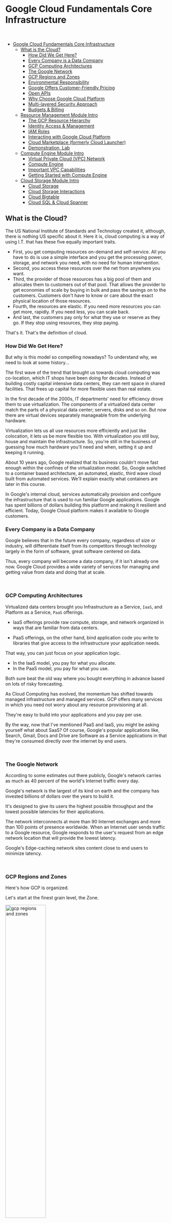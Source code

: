 # Google Cloud Fundamentals Core Infrastructure

<br>

- [Google Cloud Fundamentals Core Infrastructure](#google-cloud-fundamentals-core-infrastructure)
  - [What is the Cloud?](#what-is-the-cloud)
    - [How Did We Get Here?](#how-did-we-get-here)
    - [Every Company is a Data Company](#every-company-is-a-data-company)
    - [GCP Computing Architectures](#gcp-computing-architectures)
    - [The Google Network](#the-google-network)
    - [GCP Regions and Zones](#gcp-regions-and-zones)
    - [Environmental Responsibility](#environmental-responsibility)
    - [Google Offers Customer-Friendly Pricing](#google-offers-customer-friendly-pricing)
    - [Open APIs](#open-apis)
    - [Why Choose Google Cloud Platform](#why-choose-google-cloud-platform)
    - [Multi-layered Security Approach](#multi-layered-security-approach)
    - [Budgets & Billing](#budgets--billing)
  - [Resource Management Module Intro](#resource-management-module-intro)
    - [The GCP Resource Hierarchy](#the-gcp-resource-hierarchy)
    - [Identity Access & Management](#identity-access--management)
    - [IAM Roles](#iam-roles)
    - [Interacting with Google Cloud Platform](#interacting-with-google-cloud-platform)
    - [Cloud Marketplace (formerly Cloud Launcher)](#cloud-marketplace-formerly-cloud-launcher)
    - [Demonstration, Lab](#demonstration-lab)
  - [Compute Engine Module Intro](#compute-engine-module-intro)
    - [Virtual Private Cloud (VPC) Network](#virtual-private-cloud-vpc-network)
    - [Compute Engine](#compute-engine)
    - [Important VPC Capabilities](#important-vpc-capabilities)
    - [Getting Started with Compute Engine](#getting-started-with-compute-engine)
  - [Cloud Storage Module Intro](#cloud-storage-module-intro)
    - [Cloud Storage](#cloud-storage)
    - [Cloud Storage Interactions](#cloud-storage-interactions)
    - [Cloud Bigtable](#cloud-bigtable)
    - [Cloud SQL & Cloud Spanner](#cloud-sql--cloud-spanner)

## What is the Cloud?

The US National Institute of Standards and Technology created it, although, there is nothing US specific about it.
Here it is, cloud computing is a way of using I.T. that has these five equally important traits.

- First, you get computing resources on-demand and self-service. All you have to do is use a simple interface and you get the processing power, storage, and network you need, with no need for human intervention.
- Second, you access these resources over the net from anywhere you want.
- Third, the provider of those resources has a big pool of them and allocates them to customers out of that pool. That allows the provider to get economies of scale by buying in bulk and pass the savings on to the customers. Customers don't have to know or care about the exact physical location of those resources.
- Fourth, the resources are elastic. If you need more resources you can get more, rapidly. If you need less, you can scale back.
- And last, the customers pay only for what they use or reserve as they go. If they stop using resources, they stop paying.

That's it. That's the definition of cloud.
<br>

### How Did We Get Here?

But why is this model so compelling nowadays? To understand why, we need to look at some history...

The first wave of the trend that brought us towards cloud computing was co-location, which IT shops have been doing for decades. Instead of building costly capital intensive data centers, they can rent space in shared facilities. That frees up capital for more flexible uses than real estate.

In the first decade of the 2000s, IT departments' need for efficiency drove them to use virtualization. The components of a virtualized data center match the parts of a physical data center; servers, disks and so on. But now there are virtual devices separately manageable from the underlying hardware.

Virtualization lets us all use resources more efficiently and just like colocation, it lets us be more flexible too. With virtualization you still buy, house and maintain the infrastructure. So, you're still in the business of guessing how much hardware you'll need and when, setting it up and keeping it running.

About 10 years ago, Google realized that its business couldn't move fast enough within the confines of the virtualization model. So, Google switched to a container based architecture, an automated, elastic, third wave cloud built from automated services. We'll explain exactly what containers are later in this course.

In Google's internal cloud, services automatically provision and configure the infrastructure that is used to run familiar Google applications. Google has spent billions of dollars building this platform and making it resilient and efficient. Today, Google Cloud platform makes it available to Google customers.
<br>

### Every Company is a Data Company

Google believes that in the future every company, regardless of size or industry, will differentiate itself from its competitors through technology largely in the form of software, great software centered on data.

Thus, every company will become a data company, if it isn't already one now. Google Cloud provides a wide variety of services for managing and getting value from data and doing that at scale.

<br>

### GCP Computing Architectures

Virtualized data centers brought you Infrastructure as a Service, `IaaS`, and Platform as a Service, `PaaS` offerings.

- IaaS offerings provide raw compute, storage, and network organized in ways that are familiar from data centers.

- PaaS offerings, on the other hand, bind application code you write to libraries that give access to the infrastructure your application needs.

That way, you can just focus on your application logic.

- In the IaaS model, you pay for what you allocate.
- In the PaaS model, you pay for what you use.

Both sure beat the old way where you bought everything in advance based on lots of risky forecasting.

As Cloud Computing has evolved, the momentum has shifted towards managed infrastructure and managed services.
GCP offers many services in which you need not worry about any resource provisioning at all.

They're easy to build into your applications and you pay per use.

By the way, now that I've mentioned PaaS and IaaS, you might be asking yourself what about SaaS? Of course, Google's popular applications like, Search, Gmail, Docs and Drive are Software as a Service applications in that they're consumed directly over the internet by end users.

<br>

### The Google Network

According to some estimates out there publicly, Google's network carries as much as 40 percent of the world's Internet traffic every day.

Google's network is the largest of its kind on earth and the company has invested billions of dollars over the years to build it.

It's designed to give its users the highest possible throughput and the lowest possible latencies for their applications.

The network interconnects at more than 90 Internet exchanges and more than 100 points of presence worldwide. When an Internet user sends traffic to a Google resource, Google responds to the user's request from an edge network location that will provide the lowest latency.

Google's Edge-caching network sites content close to end users to minimize latency.

<br>

### GCP Regions and Zones

Here's how GCP is organized.

Let's start at the finest grain level, the Zone.
<br>

<img src='../../assets/gcp_zones.png' alt='gcp regions and zones' width="50%" height="50%">

<br>

A zone is a deployment area for Google Cloud Platform Resources. For example, when you launch a virtual machine in GCP using Compute Engine, it runs in a zone you specify.

Although people think of a zone as being like a GCP Data Center, that's not strictly accurate because a zone doesn't always correspond to a single physical building. You can still visualize the zone that way, though.

Zones are grouped into regions, independent geographic areas, and you can choose what regions your GCP resources are in. All the zones within a region have fast network connectivity among them. Locations within regions usually have round trip network latencies of under five milliseconds.

Think of a zone as a single failure domain within a region. As part of building a fault tolerant application, you can spread their resources across multiple zones in a region. That helps protect against unexpected failures. You can run resources in different regions too.

Lots of GCP customers do that, both to bring their applications closer to users around the world, and also to protect against the loss of an entire region, say, due to a natural disaster.

A few Google Cloud Platform Services support placing resources in what we call a Multi-Region. For example, Google Cloud Storage, which we'll discuss later, lets you place data within the Europe Multi-Region. That means, it's stored redundantly in at least two geographic locations, separated by at least 160 kilometers within Europe.

As of the time of this courses's production, GCP had 15 regions. Visit [Google Cloud](cloud.google.com) to see what the total is up to today.
<br>

<img src='../../assets/global_regions_zones.png' alt='global regions and zones' width='50%' height='50%'>

<br>

### Environmental Responsibility

The virtual world is built on physical infrastructure, and all those racks of humming servers use vast amounts of energy.

Together, all existing data centers use roughly two percent of the world's electricity, so Google works to make data centers run as efficiently as possible.

Google's data centers were the first to achieve ISO 14001 certification, which is a standard that maps out a framework for improving resource efficiency and reducing waste.

<br>

<img src='../../assets/data_center.png' alt='data center in finland' width='50%' height='50%'>

<br>

This is Google's data center in Hamina, Finland, one of the most advanced and efficient data centers in the Google fleet. Its cooling system uses seawater from the bay of Finland to reduce energy use. It's the first of its kind anywhere in the world.

Google is one of the world's largest corporate purchasers of wind and solar energy. Google has been a hundred percent carbon neutral since 2007, and will shortly reach a hundred percent renewable energy sources for its data centers.
Just like its customers, Google is trying to do the right things for the planet. GCP customers have environmental goals of their own, and running their workloads in GCP can be a part of meeting them.

<br>

### Google Offers Customer-Friendly Pricing

Google was the first major Cloud provider to deliver per second billing for its Infrastructure as a Service Compute offering, Google Compute Engine.

Fine-grain billing is a big cost savings for workloads that are bursty, which is a lot of them. Many of the best-known GCP services bill by the second, including Compute Engine and Kubernetes Engine and you'll learn about them and others in this course.

Compute Engine offers automatically applied sustained use discounts which are automatic discounts that you get for running a virtual machine instance for a significant portion of the billing month. Specifically, when you run an instance for more than 25 percent of a month, Compute Engine automatically gives you a discount for every incremental minute you use for that instance.

Compute Engines Custom Virtual Machine types lets you fine-tune virtual machines for their applications, which in turn lets you tailor your pricing for your workloads. The online pricing calculator can help estimate your costs.
<br>

<img src="../../assets/pricing.png" alt="pricing model" width="50%" height="50%">

<br>

### Open APIs

Some people are afraid to bring their workloads to the cloud because they're afraid they'll get locked into a particular vendor. But in lots of ways, Google gives customers the ability to run their applications elsewhere, if Google becomes no longer the best provider for their needs.

Here are some examples of how Google helps its customers avoid feeling locked in:

- GCP services are compatible with open source products. For example, take Cloud Bigtable, a database we'll discuss later. Bigtable uses the interface of the open source database Apache HBase, which gives customers the benefit of code portability.

- Another example, Cloud Dataproc offers the open source big data environment Hadoop, as a managed service. Google publishes key elements of technology using open source licenses to create ecosystems that provide customers with options other than Google. For example, TensorFlow, an open source software library for machine learning developed inside Google, is at the heart of a strong open source ecosystem.

Many GCP technologies provide interoperability. Kubernetes gives customers the ability to mix and match microservices running across different clouds, and Google Stackdriver lets customers monitor workload across multiple cloud providers.

<br>

<img src="../../assets/open_apis.png" alt="Open APIs model" width="50%" height="50%">

<br>

### Why Choose Google Cloud Platform

Google Cloud Platform lets you choose from computing, storage, big data, machine learning and application services for your web, mobile, analytics and back-end solutions.

It's global, it's cost effective, it's open source friendly and it's designed for security.

Let's sum up. Google Cloud Platform's products and services can be broadly categorized as compute, storage, big data, machine learning, networking and operations and tools.

This course considers each of the compute services and discusses why customers might choose each. The course will examine each of Google Cloud Platform storage services, how it works and when customers use it. To learn more about these services, you can participate in the training courses in Google Cloud's Data Analyst learning track. This course also examines the function and purpose of Google Cloud Platform's big data and machine learning services.

<img src="../../assets/why_gcp.png" alt="Why GCP?" width="50%" height="50%">

<br>

### Multi-layered Security Approach

Because Google has seven services with more than a billion users, you can bet security is always on the minds of Google's employees.

Design for security is pervasive, throughout the infrastructure, the GCP and Google services run-on.

Let's talk about a few ways Google works to keep customers' data safe, starting at the bottom and working up.

<img src="../../assets/gcp_security.png" alt="GCP Security" width="50%" height="50%">

Both the server boards and the networking equipment in Google data centers are custom designed by Google. Google also designs custom chips, including a hardware security chip called Titan that's currently being deployed on both servers and peripherals.

Google server machines use cryptographic signatures to make sure they are booting the correct software. Google designs and builds its own data centers which incorporate multiple layers of physical security protections. Access to these data centers is limited to only a very small fraction of Google employees.

Google's infrastructure provides cryptographic privacy and integrity for remote procedure called data-on-the-network, which is how Google services communicate with each other.

The infrastructure automatically encrypts our PC traffic in transit between data centers.

Google Central Identity Service, which usually manifests to end users as the Google log-in page, goes beyond asking for a simple username and password. It also intelligently challenges users for additional information based on risk factors such as whether they have logged in from the same device or a similar location in the past. Users can also use second factors when signing in, including devices based on the universal second factor `U2F` open standard.

Most applications at Google access physical storage indirectly via storage services and encryption is built into those services. Google also enables hardware encryption support in hard drives and SSDs. That's how Google achieves encryption at rest of customer data. Google services that want to make themselves available on the Internet register themselves with an infrastructure service called the `Google Front End`, which checks incoming network connections for correct certificates and best practices. The GFE also additionally, applies protections against denial of service attacks. The sheer scale of its infrastructure, enables Google to simply absorb many denial of service attacks, even behind the GFEs.

Google also has multi-tier, multi-layer denial of service protections that further reduce the risk of any denial of service impact.

Inside Google's infrastructure, machine intelligence and rules warn of possible incidents. Google conducts Red Team exercises, simulated attacks to improve the effectiveness of its responses.

Google aggressively limits and actively monitors the activities of employees who have been granted administrative access to the infrastructure.

To guard against phishing attacks against Google employees, employee accounts including mine require use of `U2F` compatible security keys.

To help ensure that code is as secure as possible Google stores its source code centrally and requires two-party review of new code. Google also gives its developers libraries that keep them from introducing certain classes of security bugs. Externally, Google also runs a vulnerability rewards program, where we pay anyone who is able to discover and inform us of bugs in our infrastructure or applications.

<br>

### Budgets & Billing

You're probably thinking, "how can I make sure I don't accidentally run up a big GCP bill?"

GCP provides four tools to help: budgets and alerts, billing, export, reports and quotas.

Let's look at budgets and alerts first. You can define budgets either per billing account or per GCP project. A budget can be a fixed limit or you can tie it to another metric. For example, a percentage of the previous month spend. To be notified when costs approach your budget limit, create an alert. For example, with a budget limit of $20,000 and an alert set at 90 percent, you'll receive a notification alert when your expenses reach $18,000. Alerts are generally set at 50 percent, 90 percent, and 100 percent. But you can customize that.

<br>

<img src="../../assets/budget_alerts.png" alt="budget alert" width="50%" height="50%">

<br>

Billing export lets you store detailed billing information in places where it's easy to retrieve for more detailed analysis, such as a BigQuery dataset or a Cloud storage bucket. Reports is a visual tool in the GCP console that allows you to monitor your expenditure.

<br>

<img src="../../assets/billing_export.png" alt="billing export" width="50%" height="50%">

<img src="../../assets/billing_reports.png" alt="billing reports" width="50%" height="50%">

<br>

GCP also implements quotas, which protect both account owners and the GCP community as a whole. Quotas are designed to prevent the over-consumption of resources, whether because of error or malicious attack.

<img src="../../assets/quota.png" alt="Quotas" width="50%" height="50%">

There are two types of quotas:
- rate quotas
- allocation quotas.

Both get applied at the level of the GCP project. Rate quotas reset after a specific time.

For example, by default, the Kubernetes Engine service sets a quota of a 1000 calls to its API from each GCP project every 100 seconds. After that 100 seconds, the limit is reset.

Allocation quotas, on the other hand, govern the number of resources you can have in your projects.

For example, by default, each GCP project has a quota allowing it no more than five Virtual Private Cloud networks.

Although projects all start with the same quotas, you can change some of them by requesting an increase from Google Cloud support.

<br>

## Resource Management Module Intro

When you run your workloads in GCP, you use projects to organize them.

You use Google Cloud Identity, and Access Management, also called IM, or IAM to control who can do what. And you use your choice of several interfaces to connect.

In this module, you'll use these basics to get started. Projects are the main way you organize the resources you use in GCP. Use them to group together related resources, usually because they have a common business objective.

The principle of least privilege is very important in managing any kind of compute infrastructure, whether it's in the Cloud or on-premises. This principle says that each user should have only those privileges needed to do their jobs.

In a least-privilege environment, people are protected from an entire class of errors. A coworker of mine once accidentally deleted a running production database. Why? Because he was working as the root user on the system when he shouldn't have been.

<br>

<img src="../../assets/iam.png" alt="iam" width="50%" height="50%">

<br>

GCP customers use IM to implement least privilege, and it makes everybody happier.

There are four ways to interact with GCP's management layer:

- Through the web-based console
- Through the SDK and its command-line tools
- Through the APIs
- Through a mobile app.

In this class, you'll mostly use the console and the command-line tools.

When you build an application on your on-premises infrastructure, you're responsible for the entire stack security. From the physical security of the hardware, and the premises in which they're housed, through the encryption of the data on disk, the integrity of your network, all the way up to securing the content stored in those applications.

When you move an application to Google Cloud Platform, Google handles many of the lower layers of security. Because of its scale, Google can deliver a higher level of security at these layers than most of its customers could afford to do on their own.

The upper layers of the security stack remain the customers' responsibility. Google provides tools such as IAM to help customers implement the policies they choose at these layers.

<br>

### The GCP Resource Hierarchy

You may find it easiest to understand the GCP resource hierarchy from the bottom up.

All the resources you use, whether they're virtual machines, cloud storage buckets, tables and big query or anything else in GCP are organized into projects. Optionally, these projects may be organized into folders. Folders can contain other folders. All the folders and projects used by your organization can be brought together under an organization node. Projects, folders and organization nodes are all places where the policies can be defined. Some GCP resources let you put policies on individual resources too.

<br>

<img src="../../assets/hierarchy.png" alt="hierarchy" width="50%" height="50%">

<br>

In the meantime, remember that policies are inherited downwards in the hierarchy. All Google Cloud platform resources belong to a project. Projects are the basis for enabling and using GCP services like managing APIs, enabling billing and adding and removing collaborators and enabling other Google services. Each project is a separate compartment and each resource belongs to exactly one. Projects can have different owners and users - they're built separately and they're managed separately.

Each GCP project has a name and a project ID that you assign. The project ID is a permanent, unchangeable identifier and it has to be unique across GCP. You use project IDs in several contexts to tell GCP which project you want to work with.

On the other hand, project names are for your convenience and you can assign them. GCP also assigns each of your projects a unique project number and you'll see a display to you in various contexts. But using it is mostly outside the scope of this course.

In general, project IDs are made to be human readable strings and you'll use them frequently to refer to projects.

<br>

<img src="../../assets/folders.png" alt="folders" width="50%" height="50%">

<br>

You can organize projects into folders, although you don't have to. They're a tool at your disposal to make your life easier. For example, you can use folders to represent different departments, teams, applications or environments in your organization. Folders let teams have the ability to delegate administrative rights, so they can work independently.

The resources in a folder inherit IAM policies from the folder. So, if project three and four are administered by the same team by design, you can put IAM policies into folder B instead. Doing it the other way, putting duplicate copies of those policies on project three and project four would be tedious and error prone.

One word of caution: to use folders, you need an organization node at the top of the hierarchy.

So what's that? Let's talk about it now.

You probably want to organize all the projects in your company into a single structure. Most companies want the ability to have centralized visibility on how resources are being used and to apply policy centrally. That's what the organization node is for. It's the top of the hierarchy. There are some special roles associated with it.

<br>

<img src="../../assets/org_node.png" alt="Organization Nodes" width="50%" height="50%">

<br>

For example, you can designate an organization policy administrator so that only people with privilege can change policies. You can also assign a project creator role, which is a great way to control who can spend money.

So how do you get an organization node?

In part the answer depends on whether your company is also a G Suite customer. If you have a G Suite domain, GCP projects will automatically belong to your organization node. Otherwise, you can use Google Cloud Identity to create one.

Here's a tip. When you get a new organization node, it lets anyone in the domain create projects and billing accounts just as they could before. That's to avoid surprises and disruption. But it'd be a great first step with a new organization node to decide who on your team should really be able to do those things.

Once you have an organization node, you can create folders underneath it and put it in projects.

Here's an example of how you might organize your resources.

<br>

<img src="../../assets/hierarchy_example.png" alt="IAM Resource Hierarchy" width="50%" height="50%">

<br>

There are three projects each of which uses resources from several GCP services. In this example, we haven't used any folders, although we could always move projects into folders. Resources inherit the policies of their parent resource. For instance, if you set a policy at the organization level, it is automatically inherited by all its children projects.

And this inheritance is transitive, which means that **all** the resources in those projects inherit the policy too.

There's one important rule to keep in mind.

The policies implemented at a higher level in this hierarchy can't take away access that's granted at a lower level. For example, suppose that a policy applied on the bookshelf project gives user "Pat" the right to modify a cloud storage bucket, but a policy at the organization level says that Pat can only view cloud storage buckets not change them.

The more generous policy is the one that takes effect. Keep this in mind as you design your policies.

<br>

### Identity Access & Management

IAM lets administrators authorize who can take action on specific resources.

An IAM policy has a "who" part, a "can do what" part, and an "on which resource" part.

<br>

<img src="../../assets/iam_policy.png" alt="IAM Policy" width="50%" height="50%">

<br>

The "who" part names the user or users you're talking about. The "who" part of an IAM policy can be defined either by a Google account, a Google group, a Service account, an entire G Suite, or a Cloud Identity domain. The "can do what" part is defined by an IAM role. An IAM role is a collection of permissions. Most of the time, to do any meaningful operations, you need more than one permission.

For example, to manage instances in a project, you need to create, delete, start, stop, and change an instance. So the permissions are grouped together into a role that makes them easier to manage.

The "who" part of an IAM policy can be a Google account, a Google group, a Service account, or an entire G Suite, or Cloud Identity domain.

There are three kinds of roles in Cloud IAM. Let's talk about each in turn.

<br>

<img src="../../assets/iam_types.png" alt="IAM Types" width="50%" height="50%">

<br>

<img src="../../assets/iam_primitive.png" alt="Primitive IAM" width="50%" height="50%">

<br>


Primitive roles are broad. You apply them to a GCP project and they affect all resources in that project. These are the owner, editor, and viewer roles. If you're a viewer on a given resource, you can examine it but not change its state. If you're an editor, you can do everything a viewer can do, plus change its state. And if you are an owner, you can do everything an editor can do, plus manage roles and permissions on the resource.

<br>

<img src="../../assets/iam_primitive_roles.png" alt="IAM Primitive Roles" width="50%" height="50%">

<br>


The owner role on a project also lets you do one more thing: set up billing. Often, companies want someone to be able to control the billing for a project without the right to change the resources in the project. And that's why you can grant someone the billing administrator role.

Be careful, if you have several people working together on a project that contains sensitive data, primitive roles are probably too coarse. Fortunately, GCP IAM provides a finer grained types of roles.

<br>

<img src="../../assets/iam_predefined_roles.png" alt="IAM Predefined Roles" width="50%" height="50%">

<br>


GCP services offer their own sets of predefined roles and they define where those roles can be applied. For example, later in this course, we'll talk about Compute Engine, which offers virtual machines as a service.

Compute Engine offers a set of predefined roles, and you can apply them to Compute Engine resources in a given project, a given folder, or in an entire organization. Another example.

Consider Cloud Bigtable, which is a managed database service. Cloud Bigtable offers roles that can apply across an entire organization to a particular project or even to individual Bigtable database instances.

<br>

### IAM Roles

Compute Engines `InstanceAdmin` Role lets whoever has that role perform a certain set of actions on virtual machines.

The actions are:

- listing them
- reading and changing their configurations
- starting and stopping them.

<br>

<img src="../../assets/instance_admin.png" alt="InstanceAdmin Actions" width="50%" height="50%">

<br>


And which virtual machines? Well, that depends on where the roles apply.

In this example, all the users of a certain Google Group have the role, and they have it on all the virtual machines in `project_a`.

If you need something even finer-grained, there are custom roles.

A lot of companies have a least-privileged model in which each person in your organization has the minimum amount of privilege needed to do his or her job.

<br>

<img src="../../assets/instance_operator.png" alt="Instance Operator Example" width="50%" height="50%">

<br>


So, for example, maybe I want to define an `InstanceOperator` Role to allow some users to start and stop Compute Engine and virtual machines, but not reconfigure them. Custom roles allow me to do that.

A couple cautions about custom roles.

- First, you have to decide to use custom roles. You'll need to manage their permissions. Some companies decide they'd rather stick with the predefined roles.
- Second, custom roles can only be used at the project or organization levels. They can't be used at the folder level.

What if you want to give permissions to a Compute Engine virtual machine, rather than to a person?  Then you would use a service account.

<br>

<img src="../../assets/service_account.png" alt="Service Account" width="50%" height="50%">

<br>


For instance, maybe you have an application running in a virtual machine that needs to store data in Google Cloud Storage, but you don't want to let just anyone on the Internet have access to that data, only that virtual machine. So, you'd create a service account to authenticate your VM to cloud storage.

Service accounts are named with an email address. But instead of passwords, they use cryptographic keys to access resources.

<br>

<img src="../../assets/iam_service_accounts.png" alt="IAM & Service Accounts" width="50%" height="50%">

<br>


In this simple example, a service account has been granted Compute Engine's InstanceAdmin Role. This would allow an application running in a VM with that service account to create, modify, and delete other VMs.

Incidentally, service accounts need to be managed, too. For example, maybe Alice needs to manage what can act as a given service account, while Bob just needs to be able to view them.

Fortunately, in addition to being an identity, a service account is also a resource. So it can have IAM policies on its own attached to it.

For instance, Alice can have an editor role in a service account and Bob can have the viewer role. This is just like granting roles for any other GCP resource.

You can grant different groups of VMs in your project different identities. This makes it easier to manage different permissions for each group. You can also change the permissions of the service accounts without having to recreate the VMs.

Here's a more complex example.

<br>

<img src="../../assets/service_account_example.png" alt="Complex Service Account Example" width="50%" height="50%">

<br>


Say you have an application that's implemented across a group of Compute Engine virtual machines. One component of your application needs to have an editor role on another project, but another component doesn't. So you would create two different service accounts, one for each subgroup of virtual machines. Only the first service account has privilege on the other project. That reduces the potential impact of a mis-coded application or a compromised virtual machine.

<br>

### Interacting with Google Cloud Platform

There are four ways you can interact with Google Cloud Platform, and we'll talk about each in turn:
- the Console
- the SDK and Cloud Shell
- the Mobile App
- the APIs.

<br>

<img src="../../assets/4_ways_interact.png" alt="Ways to interact with GCP" width="50%" height="50%">

<br>


The GCP Console is a web-based administrative interface. If you build an application in GCP, you'll use it. Although, the end users of your application won't. It lets you view and manage all your projects and all the resources they use.
It also lets you enable, disable and explore the APIs of GCP services.

And it gives you access to Cloud Shell. That's a command-line interface to GCP that's easily accessed from your browser. From Cloud Shell, you can use the tools provided by the Google Cloud Software Development kit `SDK`, without having to first install them somewhere.

What's the Software Development Kit?

The Google Cloud SDK is a set of tools that you can use to manage your resources and your applications on GCP.

These include the `gcloud` tool, which provides the main command line interface for Google Cloud Platform products and services.

There's also `gsutil` which is for Google Cloud Storage and `bq` which is for BigQuery.

The easiest way to get to the SDK commands is to click the Cloud Shell button on a GCP Console. You get a command line in your web browser on a virtual machine with all these commands already installed. You can also install the SDK on your own computers - your laptop, your on-premise servers of virtual machines and other clouds. The SDK is also available as a docker image, which is a really easy and clean way to work with it.

The services that make up GCP offer application programming interfaces so that the code you write can control them.

<br>

<img src="../../assets/restful_api.png" alt="RESTful API" width="50%" height="50%">

<br>


These APIs are what's called RESTful. In other words they follow the `representational state transfer paradigm`.

We don't need to go into much detail of what that means here. Basically, it means that your code can use Google services in much the same way that web browsers talk to web servers. The APIs name resources and GCP with URLs. Your code can pass information to the APIs using JSON, which is a very popular way of passing textual information over the web. And there's an open system for user log in and access control.

The GCP Console lets you turn on and off APIs. Many APIs are off by default, and many are associated with quotas and limits. These restrictions help protect you from using resources inadvertently. You can enable only those APIs you need and you can request increases in quotas when you need more resources.

For example, if you're writing an application that needs to control GCP resources, you'll need to get your use of the APIs just right. And to do that, you'll use APIs Explorer.

<br>

<img src="../../assets/apis_explorer.png" alt="APIs Explorer" width="50%" height="50%">

<br>


The GCP Console includes a tool called the APIs Explorer that helps you learn about the APIs interactively. It lets you see what APIs are available and in what versions. These APIs expect parameters and documentation on them is built in.
You can try the APIs interactively even with user authentication.

Suppose you have explored an API and you're ready to build an application that uses it. Do you have to start coding from scratch? No. Google provides client libraries that take a lot of the drudgery out of the task of calling GCP from your code.

<br>

<img src="../../assets/client_libs.png" alt="Cloud Client Libraries" width="50%" height="50%">

<br>


There are two kinds of libraries.

The Cloud Client Libraries are Google clouds latest and recommended libraries for its APIs. They adopt the native styles and idioms of each language.

On the other hand, sometimes a Cloud Client Library doesn't support the newest services and features. In that case, you can use the Google API Client Library for your desired languages. These libraries are designed for generality and completeness.

Finally, one more tool that's of interest to everyone, not just developers. There's a mobile App for Android and iOS that lets you examine and manage the resources you're using in GCP. It lets you build dashboards so that you can get the information you need at a glance.

<br>

### Cloud Marketplace (formerly Cloud Launcher)

Say you want a quick way to get started with GCP with minimal effort. That's what Google Marketplace provides. I

t's a tool for quickly deploying functional software packages on Google Cloud Platform. There's no need to manually configure the software, virtual machine instances, storage or network settings. Although, you can modify many of them before you launch if you like.

Most software packages in Marketplace are at no additional charge beyond the normal usage fees for GCP resources. Some Cloud Launcher images charge usage fees, particularly those published by third parties with commercially licensed software. But they all show you estimates of their monthly charges before you launch them.

Be aware that these estimates are just that, estimates.

In particular, they don't attempt to estimate networking costs since those will vary based on how you use the applications.

A second note of caution. GCP updates the base images for these software packages to fix critical issues and vulnerabilities. But it doesn't update the software after it's been deployed. Fortunately, you'll have access to the deployed systems, so you can maintain them.

<br>

#### Demonstration, Lab

In this demonstration, I'll use Cloud Launcher to deploy a solution on Google Cloud platform. The solution I've chosen is a LAMP stack. LAMP stands for Linux, Apache, MySQL, PHP. It's an easy environment for developing web applications. I'll use Cloud Launcher to deploy that Stack into a Compute Engine Instance. In the GCP Console's Products and Services menu, I click Cloud Launcher.

In the Search Bar, I type LAMP.

LAMP Stacks are environments for web development.

Notice that estimated costs are provided. Now I click Launch On Compute Engine. I leave the deployment name at lampstack-1 and I'll accept the default GCP Zone. I'll accept the other defaults and click Deploy. It takes a few minutes to create the deployment.

When the deployment is finished, the console displays a summary of information about what has been deployed. Let's visit our website's temporary home page. It works.

It's performing some configuration. I login using SSH. We'll change to the directory where the software is installed,


and we'll copy in a test page for PHP.

Let's end our SSH session and confirm that our PHP test page is visible.

Now I could continue to configure my PHP website. In this demonstration, I used Cloud Launcher to deploy a LAMP Stack into a Compute Engine Instance.

<br>

## Compute Engine Module Intro

Of all the ways you can run workloads in the cloud, Virtual Machines may be the most familiar.

Compute Engine lets you run virtual machines on Google's global infrastructure.

In this module, we'll learn how Google Compute Engine works with a focus on Google virtual networking.

One of the nice things about virtual machines is that they have the power and generality of a full-fledged operating system in each. You configure a virtual machine much like you build out a physical server by specifying its amounts of CPU, power and memory, its amounts and types of storage and its operating system.

You can flexibly reconfigure them and a VM running on Google's cloud has unmatched worldwide network connectivity.

<br>

### Virtual Private Cloud (VPC) Network

The way a lot of people get started with GCP is to define their own Virtual Private Cloud inside their first GCP project, or they can simply choose the default VPC and get started with that.

Regardless, your VPC networks connect your Google Cloud platform resources to each other and to the internet.

You can segment your networks, use firewall rules to restrict access to instances, and create static routes to forward traffic to specific destinations.

Here's something that surprises a lot of people who are new to GCP.

<br>

<img src="../../assets/vpc_subnets.png" alt="GCP VPC Subnets" width="50%" height="50%">

<br>


The Virtual Private Cloud networks that you define have global scope. They can have subnets in any GCP region worldwide and subnets can span the zones that make up a region. This architecture makes it easy for you to define your own network layout with global scope.

You can also have resources in different zones on the same subnet. You can dynamically increase the size of a subnet in a custom network by expanding the range of IP addresses allocated to it. Doing that doesn't affect already configured VMs.

In this example, your VPC has one network. So far, it has one subnet defined in GCP us-east1 region. Notice that it has two Compute Engine VMs attached to it. They're neighbors on the same subnet even though they are in different zones.
You can use this capability to build solutions that are resilient but still have simple network layouts.

<br>

### Compute Engine


Compute Engine lets you create and run virtual machines on Google infrastructure.

There are no upfront investments and you can run thousands of virtual CPUs on a system that is designed to be fast and to offer consistent performance.

You can create a virtual machine instance by using the Google Cloud Platform console or the GCloud command line tool.
Your VM can run Linux and Windows Server images provided by Google or customized versions of these images, and you can even import images for many of your physical servers.

When you create a VM, pick a machine type which determines how much memory and how many virtual CPUs it has. These types range from very small to very large indeed. If you can't find a predefined type that meets your needs perfectly, you can make a custom VM.

Speaking of processing power, if you have workloads like machine learning and data processing that can take advantage of GPUs, many GCP zones have GPUs available for you.

Just like physical computers need disks, so do VM. You can choose two kinds of persistent storage; standard or SSD.

If your application needs high-performance scratch space, you can attach a local SSD, but be sure to store data of permanent value somewhere else because local SSDs content doesn't last past when the VM terminates. That's why the other kinds are called persistent disks.

Anyway, most people start off with standard persistent disks and that's the default.

You'll also choose a boot image.

GCP offers lots of versions of Linux and Windows ready to go and you can import your own images too.

Lots of GCP customers want their VMs to always come up with certain configurations like installing software packages on first boot. It's very common to pass GCP VM startup scripts that do just that. You can also pass in other kinds of metadata too.

Once your VMs are running, it's easy to take a durable snapshot of their disks. You can keep these as backups or use them when you need to migrate a VM to another region.

Suppose you have a workload that no human being is sitting around waiting to finish, say a batch job analyzing large dataset, you can save money by choosing `preemptible` VMs to run the job.

A `preemptible` VM is different from an ordinary Compute Engine VM in only one respect. You've given compute engine permission to terminate it if it's resources are needed elsewhere. You can save a lot of money with `preemptible` VMs, although be sure to make your job able to be stopped and restarted.

You can choose the machine properties of your instances such as the number of virtual CPUs and the amount of memory by using a set of predefined machine types or by creating your own custom machine types.

I mentioned a bit ago that you can make very large VMs in compute engine.

<br>

<img src="../../assets/scale_compute_engine.png" alt="Compute Engine Scaling" width="50%" height="50%">

<br>


At the time this video was produced, the maximum number of virtual CPUs and the VM was 96 and the maximum memory size was in beta at 624 gigabytes.

Check the [GCP](https://cloud.google.com) website to see where these maximums are today.

These huge VMs are great for workloads like in-memory databases and CPU intensive analytics, but most GCP customers start off with scaling out not scaling up.

Compute Engine has a feature called auto scaling that lets you add and take away VMs from your application based on load metrics.

The other part of making that work is balancing the incoming traffic across the VMs, and Google VPC supports several different kinds of load balancing.

<br>

### Important VPC Capabilities

Much like physical networks, VPCs have routing tables. These are used to forward traffic from one instance to another instance within the same network. Even across sub-networks and even between GCP zones without requiring an external IP address.

VPCs routing tables are built in, you don't have to provision or manage a router. Another thing you don't have to provision or manage for GCP, a firewall instance. VPCs give you a global distributed firewall you can control to restrict access to instances, both incoming and outgoing traffic.

You can define firewall rules in terms of metadata tags on Compute Engine instances, which is really convenient.

For example, you can tag all your web servers with say, "web," and write a firewall rule saying that traffic on ports `80` or `443` is allowed into all VMs with the "web" tag, no matter what their IP address happens to be.

Remember, I mentioned that VPCs belong to GCP projects.

But what if your company has several GCP projects and the VPCs need to talk to each other? Don't worry, that's totally doable and manageable.

If you simply want to establish a peering relationship between two VPCs so that they can exchange traffic, that's what VPC Peering does.

On the other hand, if you want to use the full power of IAM to control who and what in one project can interact with a VPC in another, that's what Shared VPC is for.

A few slides back, we talked about how virtual machines can auto-scale to respond to changing load.

<br>

<img src="../../assets/cloud_load_balancing.png" alt="Cloud load balancing" width="50%" height="50%">

<br>


But how do your customers get to your application when it might be provided by four VMs one moment and 40 VMs at another?

Cloud Load Balancing is the answer.

Cloud Load Balancing is a fully distributed, software-defined managed service for all your traffic. And because the load balancers don't run in VMs you have to manage, you don't have to worry about scaling or managing them.

You can put Cloud Load Balancing in front of all your traffic - `HTTP` and `HTTPS`, other `TCP` and `SSL` traffic, and `UDP` traffic too.

With Cloud Load Balancing, a single anycast IP frontends all your backend instances in regions around the world. It provides cross-region load balancing, including automatic multi-region failover, which gently moves traffic in fractions if backends become unhealthy.

Cloud Load Balancing reacts quickly to changes in users, traffic, backend health, network conditions, and other related conditions.

And what if you anticipate a huge spike in demand?

Say, your online game is going to be a hit. Do you need to file a support ticket to warn Google of the incoming load? No. No so-called pre-warning is required.

<br>

<img src="../../assets/cross_region_load_balancing.png" alt="Cross Region Load Balancing" width="50%" height="50%">

<br>


If you need cross regional load balancing for a web application, use `HTTPS` load balancing.

For Secure Sockets Layer traffic that is not `HTTP`, use the global `SSL` proxy load balancer.
If it's other `TCP` traffic that does not use Secure Sockets Layer, use the global `TCP` proxy load balancer.

Those two proxy services only work for specific port numbers, and they only work for `TCP`. If you want to load balance `UDP` traffic or traffic on any port number, you can still load balance across a GCP region with the regional load balancer.

Finally, what all those services have in common is that they're intended for traffic coming into the Google network from the internet.

But what if you want to load balance traffic inside your project? Say, between the presentation layer and the business logic layer of your application?

For that, use the internal load balancer. It accepts traffic on a GCP internal IP address and load balances it across Compute Engine VMs.

One of the most famous Google services that people don't pay for is `8.8.8.8`, which provides a public domain name service to the world.

DNS is what translates internet host names to addresses. And as you would imagine, Google has a highly developed DNS infrastructure.

It makes `8.8.8.8` available so that everybody can take advantage of it. But what about the internet host names and addresses of applications you build in GCP?

GCP offers Cloud DNS to help the world find them.

It's a managed DNS service running on the same infrastructure as Google. It has low latency and high availability and it's a cost-effective way to make your applications and services available to your users. The DNS information you publish is served from redundant locations around the world.

Cloud DNS is also programmable.

You can publish and manage millions of DNS zones and records using the GCP console, the command line interface or the API.

Google has a global system of edge caches. You can use this system to accelerate content delivery in your application using Google Cloud CDN. Your customers will experience lower network latency. The origins of your content will experience reduced load and you can save money too.

Once you've set up `HTTPS` load balancing, simply enable Cloud CDN with a single checkbox.

There are lots of other CDNs out there of course. What if you're already using one? Chances are, your CDN is a part of GCPs, CDN interconnect partner program and you can continue to use it.

<br>

<img src="../../assets/interconnect.png" alt="Interconnect Options" width="50%" height="50%">

<br>

Lots of GCP customers want to interconnect their other networks to their Google VPCs, such as on-premises networks or their networks in other clouds. There are many good choices.

Many customers start with a Virtual Private Network connection over the internet using the `IPSEC` protocol. To make that dynamic, they use a GCP feature called Cloud Router. Cloud Router lets your other networks and your Google VPC exchange route information over the VPN using the Border Gateway Protocol.

For instance, if you add a new subnet to your Google VPC, your on-premises network will automatically get routes to it.

But some customers don't want to use the internet, either because of security concerns or because they need more reliable bandwidth. They can consider peering with Google using Direct Peering.

Peering means putting a router in the same public data center as a Google point of presence and exchanging traffic.

Google has more than 100 points of presence around the world. Customers who aren't already in a point of presence can contract with a partner in the carrier peering program to get connected.

One downside of peering though is that it isn't covered by a Google service level agreement. Customers who want the highest uptimes for their interconnection with Google should use Dedicated Interconnect, in which customers get one or more direct private connections to Google.

If these connections have topologies that meet Google's specifications, they can be covered by up to a 99.99 percent SLA. These connections can be backed up by a VPN for even greater reliability.

<br>

#### - Lab: Getting Started with Compute Engine

1. First, create a virtual machine, using the GCP console.
2. In the Products & services menu, I scroll down to Compute Engine and choose VM instances. I click Create.
3. I'm going to name my VM instance `my-vm1`
4. accept the zone that's offered to me. I'll accept the default machine type.
5. I'll accept Debian GNU/Linux 9 for its operating system. I'll leave its identity and API access the same. And I'm going to modify its firewall to allow inbound HTTP traffic.
6. Now I click Create
7. Now I’ll demonstrate building a virtual machine using the command line.
8. To do this I’ll launch Cloud Shell
9. Let's put a Cloud Shell in its own window.
10. I'd like to put this virtual machine in the same region, but a different zone as the previous one.
11. Our first VM is in the us central1 region.
12. Let's display a list of all of the zones in that region.
13. There are four zones and they're all up.
14. I'm going to set my default zone for new virtual machines.
15. I'm going to set my default zone for new virtual machines to zone c.
16. Now I'll launch a new virtual machine using the G Cloud command.
17. This command creates a new virtual machine called my-vm-2. It's machine type will be n1-standard-1. It'll be a Debian Linux 9 version machine, and it'll be connected to my default subnet Now it's been created.
18. Now, I'll close my Cloud Shell window.
19. Let's refresh our VM instances display. Notice that both virtual machines are now listed. First, I'll SSH into my-vm-2.
20. I'll try to ping my-vm-1
21. Success, Now I'm going to log into my-vm-1 using SSH.
22. Because I've never done so before, I'm asked to confirm the key fingerprint.
23. Now I’m logged in into my-vm-1. Now I’m going to install a simple web server.
24. And I will edit its default home page.
25. In this demonstration I'll use the nano text editor.
26. I'm going to edit the homepage simply to include a custom message
27. Now, I'll write out my file and exit.
28. Now let's confirm that the web server is serving my new page. I'll use the curl command line web browser.
29. Yes, I see the message I included
30. Now, let's exit my SSH session on my-vm-1 and return my-vm-2.
31. Can my-vm-2 see the message I put on the web server homepage?
32. Yes, again
33. Now I'm going to exit from this SSH session and return to the VM instances list.
34. Notice that the external IP address is shown from my-vm-1. Let's attempt to connect to it.
35. And here, once again, is my custom message.
36. HTTP traffic is allowed into this virtual machine.

<br>

## Cloud Storage Module Intro

Every application needs to store data, maybe media to be streamed or sensor data from devices or customer account balances, or maybe the fact that my Dragonite has more than 2600 CP.

Different applications and workloads required different storage database solutions.

You already know that you can store data on your VM's persistent disk.

Google Cloud Platform has other storage options to meet your needs for structured, unstructured, transactional and relational data.

In this module, I'll tell you about the core storage options:
- Cloud Storage
- Cloud SQL
- Cloud Spanner
- Cloud Data Store
- Google Big Table.

Depending on your application, you might want to use one or several of these services to get the job done.

<br>

### Cloud Storage

Let's start with Google Cloud Storage.

What's object storage? It's not the same as file storage, in which you manage your data as a hierarchy of folders.
It's not the same as block storage, in which your operating system manages your data as chunks of disk.

Instead, object storage means you save to your storage here, you keep this arbitrary bunch of bytes I give you and the storage lets you address it with a unique key. That's it.

Often these unique keys are in the form of URLs which means object storage interacts nicely with Web technologies.

Cloud Storage works just like that, except better.

It's a fully managed scalable service. That means that you don't need to provision capacity ahead of time. Just make objects and the service stores them with high durability and high availability.

You can use Cloud Storage for lots of things: serving website content, storing data for archival and disaster recovery, or distributing large data objects to your end users via Direct Download.

Cloud Storage is not a file system because each of your objects in Cloud Storage has a URL. Each feels like a file in a lot of ways and that's okay to use the word "file" informally to describe your objects, but still it's not a file system.

You would not use Cloud Storage as the root file system of your Linux box.

Instead, Cloud Storage is comprised of buckets you create and configure and use to hold your storage objects.

The storage objects are immutable, which means that you do not edit them in place but instead you create new versions.

Cloud Storage always encrypts your data on the server side before it is written to disk and you don't pay extra for that. Also by default, data in-transit is encrypted using HTTPS.

Speaking of transferring data, there are services you can use to get large amounts of data into Cloud Storage conveniently. We'll discuss them later in this module.

Once they are in Cloud Storage, you can move them onwards to other GCP storage services.

Just as discussed, your Cloud Storage files are organized into buckets. When you create a bucket, you give it a globally unique name. You specify a geographic location where the bucket and its contents are stored and you choose a default storage class. Pick a location that minimizes latency for your users. In other words, if most of your users are in Europe, you probably want to pick a European location.

<br>

<img src="../../assets/storage_buckets.png" alt="Storage Buckets" width="50%" height="50%">

<br>

Speaking of your users, there are several ways to control access to your objects and buckets.

For most purposes, Cloud IAM is sufficient. Roles are inherited from project to bucket to object. If you need finer control, you can create access control lists - `ACLs` - that offer finer control.

ACLs define who has access to your buckets and objects as well as what level of access they have. Each ACL consists of two pieces of information, a scope which defines who can perform the specified actions, for example, a specific user or group of users and a permission which defines what actions can be performed.

For example, read or write.

Remember it was mentioned that Cloud Storage objects are immutable. You can turn on object versioning on your buckets if you want. If you do, Cloud Storage keeps a history of modifications. That is, it overrides or deletes all of the objects in the bucket.

You can list the archived versions of an object, restore an object to an older state or permanently delete a version as needed.

If you don't turn on object versioning, new always overrides old.

What if versioning sounds good to you but you're worried about junk accumulating? Cloud Storage also offers lifecycle management policies.

For example, you could tell Cloud Storage to delete objects older than 365 days. Or you could tell it to delete objects created before January 1, 2013 or keep only the three most recent versions of each object in a bucket that has versioning enabled.

<br>

### Cloud Storage Interactions

<br>

<img src="../../assets/cloud_storage_interactions.png" alt="Cloud Storage Interactions" width="50%" height="50%">

<br>

Cloud Storage lets you choose among four different types of storage classes:
- Regional
- Multi-regional
- Nearline
- Coldline

Here's how to think about them.

Multi-regional and Regional are high-performance object storage, whereas Nearline and Coldline are backup and archival storage.

That's why I placed that heavy dividing line between these two groups.

All of the storage classes are accessed in comparable ways using the cloud storage API and they all offer millisecond access times.

Now, let's talk about how they differ.

Regional storage lets you store your data in a specific GCP region: US Central one, Europe West one or Asia East one. It's cheaper than Multi-regional storage but it offers less redundancy.

Multi-regional storage on the other hand, cost a bit more but it's Geo-redundant. That means you pick a broad geographical location like the United States, the European Union, or Asia and cloud storage stores your data in at least two geographic locations separated by at least 160 kilometers.

Multi-regional storage is appropriate for storing frequently accessed data.

For example,
- website content
- interactive workloads,
- data that's part of mobile and gaming applications.

People use regional storage on the other hand, to store data close to their Compute Engine, virtual machines, or their Kubernetes engine clusters. That gives better performance for data-intensive computations.

Nearline storage is a low-cost, highly durable service for storing infrequently accessed data. The storage class is a better choice than Multi-regional storage or Regional storage in scenarios where you plan to read or modify your data once a month or less on average.

For example, if you want to continuously add files to cloud storage and plan to access those files once a month for analysis, Nearline storage is a great choice.

Coldline storage is a very low cost, highly durable service for data archiving, online backup, and disaster recovery.

Coldline storage is the best choice for data that you plan to access -at most - once a year. This is due to its slightly lower availability, 90-day minimum storage duration, costs for data access, and higher per operation costs.

For example, if you want to archive data or have access to it in case of a disaster recovery event.

Availability of these storage classes varies with Multi-regional having the highest availability of 99.95 percent followed by Regional with 99.9 percent and Nearline and Coldline with 99 percent.

As for pricing, all storage classes incur a cost per gigabyte of data stored per month, with Multi-regional having the highest storage price and Coldline the lowest storage price.

Egress and data transfer charges may also apply.

In addition to those charges, Nearline storage also incurs an access fee per gigabyte of data read and Coldline storage incurs a higher fee per gigabyte of data read.

Regardless of which storage class you choose, there are several ways to bring data into cloud storage.

<br>

<img src="../../assets/cloud_storage_data.png" alt="cloud storage data" width="50%" height="50%"/>

<br>

Many customers simply use `gsutil` which is the cloud storage command from this cloud SDK. You can also move data in with a drag and drop in the GCP console, _if you use the Google Chrome browser_.

But what if you have to upload terabytes or even petabytes of data? Google Cloud platform offers the online storage transfer service and the offline transfer appliance to help.

The storage transfer service lets you schedule and manage batch transfers to cloud storage from another cloud provider, from a different cloud storage region or from an HTTPS endpoint.

The transfer appliance is a rackable, high-capacity storage server that you lease from Google Cloud. You simply connect it to your network, load it with data, and then ship it to an upload facility where the data is uploaded to cloud storage. This service enables you to securely transfer up to a petabyte of data on a single appliance.

*As of this course, it's still beta and it's not available everywhere. So, check the website for details.*

There are other ways of getting your data into cloud storage as this storage option is tightly integrated with many of the Google cloud platform products and services.

For example, you can import and export tables from and to BigQuery as well as Cloud SQL. You can also store App Engine logs, cloud data store backups, and objects used by App Engine applications like images.

Cloud storage can also store instant startup scripts, Compute Engine images, and objects used by Compute Engine applications. In short, cloud storage is often the ingestion point for data being moved into the cloud and is frequently the long-term storage location for data.

<br>

### Cloud Bigtable

Cloud Bigtable is Google's NoSQL, big data database service.

What is NoSQL mean?

Think first of a relational database as offering you tables in which every row has the same set of columns, and the database engine enforces that rule and other rules you specify for each table.

That's called the database schema.

An enforced schema is a big help for some applications and a huge pain for others. Some applications call for a much more flexible approach.

For example, a NoSQL schema.

In other words, for these applications not all the rows might need to have the same columns.

And in fact, the database might be designed to take advantage of that by sparsely populating the rows. That's part of what makes a NoSQL database what it is.

Which brings us to Bigtable.

Your databases in Bigtable are sparsely populated tables that can scale to billions of rows and thousands of columns allowing you to store petabytes of data.

GCP fully manages the surface, so you don't have to configure and tune it. It's ideal for data that has a single lookup key. Some applications developers think of Bigtable as a persistent hash table.

Cloud Bigtable is ideal for storing large amounts of data with very low latency. It supports high throughput, both read and write, so it's a great choice for both operational and analytical applications including Internet of Things, user analytics and financial data analysis.

Cloud Bigtable is offered through the same open source API as `HBase`, which is the native database for the Apache Hadoop project.

Anyway, having the same API enables portability of applications between `HBase` and Bigtable. Given that you could manage your own Apache `HBase` installation, you might ask yourself, why should I choose Bigtable?

Here are a few reasons why you might.

First, scalability. If you manage your own `Hbase` installation, scaling past a certain rate of queries per second is going to be tough, but with Bigtable you can just increase your machine count which doesn't even require downtime.

Also, Cloud Bigtable handles administration tasks like upgrades and restarts transparently.

All data in Cloud Bigtable is encrypted in both in-flight and at rest. You can even use IAM permissions to control who has access to Bigtable data.

One last reference point.

Bigtable is actually the same database that powers many of Google's core services including search, analytics, maps and Gmail.

<br>

<img src="../../assets/cloud_bigtable.png" alt="bigtable access patterns" width="50%" height="50%">

<br>

As Cloud Bigtable is part of the GCP ecosystem, it can interact with other GCP services and third-party clients. From an application API perspective, data can be read from and written to Cloud Bigtable through a data service layer like Managed VMs, the HBase rest server or a Java server using the HBase client.

Typically, this will be to serve data to applications, dashboards and data services.

Data can also be streamed in through a variety of popular stream processing frameworks, like Cloud Dataflow Streaming, Spark Streaming and Storm.

If streaming is not an option, data can also be read from and written to Cloud Bigtable through batch processes like Hadoop map reduce, Dataflow or Spark.

Often summarized or newly calculated data is written back to Cloud Bigtable or to a downstream database.

<br>

### Cloud SQL & Cloud Spanner

A moment ago, I discussed NoSQL databases.

Now, let's turn our attention to relational database services.

Remember, these services use a database schema to help your application keep your data consistent and correct. Another feature of relational database services that helps with the same goal - transactions.

Your application can designate a group of database changes as all or nothing. Either they all get made, or none do.

Without database transactions, your online bank wouldn't be able to offer you the ability to move money from one account to another.

  What if, after subtracting $10,000 from one of your accounts, some glitch prevented it from adding that 10,000 to the destination account?

Your bank would have just misplaced $10,000. Classically, relational databases are a lot of work to set up, maintain, manage, and administer.

If that doesn't sound like a good use of your time but you still want the protections of a relational database, consider Cloud SQL.

It offers you your choice of the MySQL or PostgreSQL database engines as a fully managed service.

Cloud SQL offers both MySQL and PostgreSQL databases that are capable of handling terabytes of storage.

*As of this course, Cloud SQL for PostgreSQL is in beta. So, check the website for details of its status.*

Of course, you could always run your own database server inside a Compute Engine virtual machine, which a lot of GCP customers do.

But there are some benefits of using the Cloud SQL managed service instead.

<br>

<img src="../../assets/cloud_sql.png" alt="" width="50%" height="50%">

<br>

First, Cloud SQL provides several replica services like read, failover, and external replicas. This means that if an outage occurs, Cloud SQL can replicate data between multiple zones with automatic failover.

Cloud SQL also helps you backup your data with either on-demand or scheduled backups. It can also scale both vertically by changing the machine type, and horizontally via read replicas.

From a security perspective, Cloud SQL instances include network firewalls, and customer data is encrypted when on Google's internal networks, and when stored in database tables, temporary files, and backups.

Another benefit of Cloud SQL instances, is they are accessible by other GCP services and even external services.

You can authorize Compute Engine instances for access Cloud SQL instances and configure the Cloud SQL instance to be in the same zone as your virtual machine.

Cloud SQL also supports other applications and tools that you might be used to, like SQL WorkBench, Toad, and other external applications using standard MySQL drivers.

If Cloud SQL does not fit your requirements because you need horizontal scaleability, consider using Cloud Spanner.

It offers transactional consistency at a global scale, schemas, SQL, and automatic synchronous replication for high availability. And, it can provide petabytes of capacity.

Consider using Cloud Spanner if you have outgrown any relational database, or sharding your databases for throughput high performance, need transactional consistency, global data and strong consistency, or just want to consolidate your database.

Natural use cases include, financial applications, and inventory applications.

<br>

### Cloud Datastore

We already discussed one GCP NoSQL database service: Cloud Bigtable.

Another highly scalable NoSQL database choice for your applications is Cloud Datastore.

One of its main use cases is to store structured data from App Engine apps. You can also build solutions that span App Engine and Compute Engine with Cloud Datastore as the integration point.

As you would expect from a fully-managed service, Cloud Datastore automatically handles sharding and replication, providing you with a highly available and durable database that scales automatically to handle load.

Unlike Cloud Bigtable, it also offers transactions that affect multiple database rows, and it lets you do SQL-like queries. To get you started, Cloud Datastore has a free daily quota that provides storage, reads, writes, deletes and small operations at no charge.

<br>

### Comparing Storage Options

Now that we've covered GCP's core storage options, let's compare them to help you choose the right service for your application or workflow.

<br>

<img src="../../assets/comparing_storage_options.png" alt="" width="50%" height="50%">

<br>

This table focuses on the technical differentiators of the storage services.

Each row has a technical specification and each column is a service. Lets cover each service from left to right.

Consider using Cloud Datastore if you need to store structured objects or if you require support for transactions and SQL-like queries.

This storage service provides terabytes of capacity with a maximum unit size of one megabyte per entity.

Consider using Cloud Bigtable if you need to store a large amount of structured objects. Cloud Bigtable does not support SQL's queries nor does it support multi-row transactions. This storage service provides petabytes of capacity with a maximum unit size of 10 megabytes per cell and 100 megabytes per row.

Consider using Cloud Storage if you need to store immutable blobs larger than 10 megabytes such as large images or movies. This storage service provides petabytes of capacity with a maximum unit size of five terabytes per object.

Consider using Cloud SQL or Cloud Spanner if you need full SQL support for an online transaction processing system. Cloud SQL provides terabytes of capacity, while Cloud Spanner provides petabytes. If Cloud SQL does not fit your requirements because you need horizontal scalability not just through read replicas, consider using Cloud Spanner.

We didn't cover BigQuery in this module as it sits on the edge between data storage and data processing, but you will learn more about it in the "Big Data and Machine Learning in the Cloud" Module. The usual reason to store data in BigQuery is to use its big data analysis and interactive querying capabilities. You would not want to use BigQuery, for example, as the backings store for an online application.

Considering the technical differentiators of the different storage services, help some people decide which storage service to choose. Others like to consider use cases. Let me go through each service one more time.

- Cloud Datastore is the best for semi-structured application data that is used in app engines' applications.
- Bigtable is best for analytical data with heavy read/write events like AdTech, Financial or IoT data.
- Cloud Storage is best for structured and unstructured, binary or object data like images, large media files and backups.
- Cloud SQL is best for web frameworks and in existing applications like storing user credentials and customer orders.
- Cloud Spanner is best for large scale database applications that are larger than two terabytes; for example, for financial trading and e-commerce use cases.

As I mentioned at the beginning of the module, depending on your application, you might use one or several of these services to get the job done.

#### Lab: Getting started with Cloud Storage and Cloud SQL

1. First we create a web server. In the GCP Console's Products and Services menu, I scroll down to Compute Engine, and choose VM instances.
2. I'll create an instance.
3. I'll name the instance: `bloghost`.
4. And I'll leave it in the offered zone us-central1-a. I'll take the other defaults. And I'll configure the firewall to allow HTTP traffic in.
5. I also want to add a startup script. This startup script will install a web server.
  - `apt-get update`
  - `apt-get install apache2 php php-mysql -y`
  - `service apache2 restart`
6. I click Create, and the Virtual Machine instance is created for me.
7. Notice its external IP address. We'll need that later.
8. Now I'm going to make a Cloud Storage bucket using Cloud Shell.
9. I enter the command: `gsutil mb -l` then I name the location in which I want the bucket to reside. In this case, the US Multi-Region. The name of my Cloud Storage bucket must be globally unique, and the easiest way to make sure of this is to name the bucket after my GCP Project ID, which is also globally unique. In the Cloud Shell, the environment variable `$DEVSHELL_PROJECT_ID` always contains my project ID.
10. Now I've created my bucket. I'm going to copy a graphical image from another Cloud Storage bucket, this one called: `cloud-training`.
11. Now I have the graphical image here in my directory, `my-excellent-blog.png`. Now I use the `gsutil cp` command again to upload it to my own Cloud Storage bucket.
12. can see the resulting file, both from the command line using: `gsutil ls`...
13. ...and also from the GCP Console's Storage Browser.
14. There's my bucket, and there's the object I created in the bucket.
15. Recall that my VM instance is in zone `us-central1-a`. Now we'll create a Cloud SQL instance in the same zone. In the Products and Services menu, we scroll down to SQL. We choose MySQL for our database engine, Second Generation.
16. We name our instance "blog-db" and we define a root password. We'll place this instance in the same zone as our Compute instance.
17. When the database instance has been made, we click on its name to configure it. With my database instance finished provisioning, I can click on its name to configure it.
18. I want to create a MySQL username called: `blogdbuser`.
19. I'll define a password.
20. Now I want to configure this database instance so that it can be only contacted from my Virtual Machine instance. So I need to go back to its entry in the VM instance's listing and capture its public IP address.
21. There it is. We'll copy it.
22. We return to our SQL instance, click on our instance name, and click Authorization. We wish to authorize a network consisting only of the desired VM instance. We'll name the network: `web front end` and insert the IP address of that instance followed by `/32`.
23. Now our database instance is protected from broad internet access. Now I'm going to return to my Virtual Machine and configure it to use the resources we've set up.
24. I'll log into it using SSH.
25. I'm going to edit its PHP homepage.
26. I've prepared a page that I can paste in.
27. I'll fill in my database's IP address and password.
28. Notice the comment. In a real blog, we would never store the MySQL password anywhere in the document root. Instead, we would store it in a separate configuration file somewhere else in the web server Virtual Machine.
29. Now let's try it. We'll restart the web server daemon.
    - `sudo service apache2 restart`
1.  Now we'll return to the GCP Console's VM instances list and attempt to view the homepage.
2.  Our database connection succeeded. If this were a real blog, we would now begin to load blog content into our SQL database.
3.  Now let's enhance our homepage by adding our graphical image to it.
4.  In the GCP Console, we'll navigate to the Storage Browser and create a public link to our graphical image.
5.  There's the image. We check the box: Share publicly. That gives us a hyperlink that we can clone.
6.  Now we return to our PHP homepage and add in an HTML reference to that image.
7.  Now let's return to our PHP homepage and refresh it. Our page now contains an image hosted in Google Cloud Storage.

<br>

### Containers, Kubernetes & Kubernetes Engine

This module is on software containers and running them using Google Kubernetes Engine.

We've already discussed Compute Engine, which is GCPs Infrastructure as a Service offering, which lets you run Virtual Machine in the cloud and gives you persistent storage and networking for them,and App Engine, which is one of GCP's platform as a service offerings. Now I'm going to introduce you to a service called Kubernetes Engine. It's like an Infrastructure as a Service offering in that it saves you infrastructure chores. It's also like a platform as a service offering, in that it was built with the needs of developers in mind. First, I'll tell you about a way to package software called Containers. I'll describe why Containers are useful, and how to manage them in Kubernetes Engine. Let's begin by remembering that infrastructure as a service offering let you share compute resources with others by virtualizing the hardware. Each Virtual Machine has its own instance of an operating system, your choice, and you can build and run applications on it with access to memory, file systems, networking interfaces, and the other attributes that physical computers also have. But flexibility comes with a cost. In an environment like this, the smallest unit of compute is a Virtual Machine together with its application. The guest OS, that is the operating system maybe large, even gigabytes in size. It can take minutes to boot up. Often it's worth it. Virtual Machine are highly configurable, and you can install and run your tools of choice. So you can configure the underlying system resources such as disks and networking, and you can install your own web server database or a middle ware. But suppose your application is a big success. As demand for it increases, you have to scale out in units of an entire Virtual Machine with a guest operating system for each. That can mean your resource consumption grows faster than you like. Now, let's make a contrast with a Platform as a Service environment like App Engine. From the perspective of someone deploying on App Engine, it feels very different. Instead of getting a blank Virtual Machine, you get access to a family of services that applications need. So all you do is write your code and self-contained workloads that use these services and include any dependent libraries. As demand for your application increases, the platform scales your applications seamlessly and independently by workload and infrastructure. This scales rapidly, but you give up control of the underlying server architecture. That's where Containers come in. The idea of a Container is to give you the independent scalability of workloads like you get in a PaaS environment, and an abstraction layer of the operating system and hardware, like you get in an Infrastructure as a Service environment. What do you get as an invisible box around your code and its dependencies with limited access to its own partition of the file system and hardware? Remember that in Windows, Linux, and other operating systems, a process is an instance of a running program. A Container starts as quickly as a new process. Compare that to how long it takes to boot up an entirely new instance of an operating system. All you need on each host is an operating system that supports Containers and a Container run-time. In essence, you're visualizing the operating system rather than the hardware. The environment scales like PaaS but gives you nearly the same flexibility as Infrastructure as a Service. The container abstraction makes your code very portable. You can treat the operating system and hardware as a black box. So you can move your code from development, to staging, to production, or from your laptop to the Cloud without changing or rebuilding anything. If you went to scale for example a web server, you can do so in seconds, and deploy dozens or hundreds of them depending on the size of your workload on a single host. Well, that's a simple example. Let's consider a more complicated case. You'll likely want to build your applications using lots of Containers, each performing their own function, say using the micro-services pattern. The units of code running in these Containers can communicate with each other over a network fabric. If you build this way, you can make applications modular. They deploy it easily and scale independently across a group of hosts. The host can scale up and down, and start and stop Containers as demand for your application changes, or even as hosts fail and are replaced. A tool that helps you do this well is Kubernetes. Kubernetes makes it easy to orchestrate many Containers on many hosts. Scale them, roll out new versions of them, and even roll back to the old version if things go wrong. First, I'll show you how you build and run containers. The most common format for Container images is the one defined by the open source tool Docker. In my example, I'll use Docker to bundle an application and its dependencies into a Container. You could use a different tool. For example, Google Cloud offers Cloud Build, a managed service for building Containers. It's up to you. Here is an example of some code you may have written. It's a Python web application, and it uses the very popular Flask framework. Whenever a web browser talks to it by asking for its top-most document, it replies "hello world". Or if the browser instead appends/version to the request, the application replies with its version. Great. So how do you deploy this application? It needs a specific version of Python and a specific version of Flask, which we control using Python's requirements.txt file, together with its other dependencies too. So you use a Docker file to specify how your code gets packaged into a Container. For example, Ubuntu is a popular distribution of Linux. Let's start there. You can install Python the same way you would on your development environment. Of course, now that it's in a file, it's repeatable. Let's copy in the requirements.txt file we created earlier, and use it to install our applications dependencies. We'll also copy in the files that make up our application and tell the environment that launches this Container how to run it. Then I use the Docker build command to build the Container. This builds the Container and stores it on the local system as a runnable image. Then I can use the docker run command to run the image. In a real-world situation, you'd probably upload the image to a Container Registry service, such as the Google Container Registry and share or download it from there. Great, we packaged an application, but building a reliable, scalable, distributed system takes a lot more. How about application configuration, service discovery, managing updates, and monitoring? In the next lesson, we'll talk about how a Kubernetes and Kubernetes Engine help us there.
